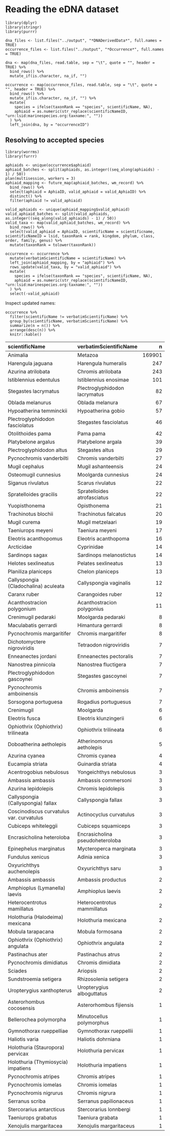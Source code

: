 # Reading the eDNA dataset

    library(dplyr)
    library(stringr)
    library(purrr)

    dna_files <- list.files("../output", "*DNADerivedData*", full.names = TRUE)
    occurrence_files <- list.files("../output", "*Occurrence*", full.names = TRUE)

    dna <- map(dna_files, read.table, sep = "\t", quote = "", header = TRUE) %>%
      bind_rows() %>%
      mutate_if(is.character, na_if, "")

    occurrence <- map(occurrence_files, read.table, sep = "\t", quote = "", header = TRUE) %>%
      bind_rows() %>%
      mutate_if(is.character, na_if, "") %>%
      mutate(
        species = ifelse(taxonRank == "species", scientificName, NA),
        aphiaid = as.numeric(str_replace(scientificNameID, "urn:lsid:marinespecies.org:taxname:", ""))
      ) %>%
      left_join(dna, by = "occurrenceID")

## Resolving to accepted species

    library(worrms)
    library(furrr)

    aphiaids <- unique(occurrence$aphiaid)
    aphiaid_batches <- split(aphiaids, as.integer((seq_along(aphiaids) - 1) / 50))
    plan(multisession, workers = 3)
    aphiaid_mapping <- future_map(aphiaid_batches, wm_record) %>%
      bind_rows() %>%
      select(aphiaid = AphiaID, valid_aphiaid = valid_AphiaID) %>%
      distinct() %>%
      filter(aphiaid != valid_aphiaid)

    valid_aphiaids <- unique(aphiaid_mapping$valid_aphiaid)
    valid_aphiaid_batches <- split(valid_aphiaids, as.integer((seq_along(valid_aphiaids) - 1) / 50))
    valid_taxa <- map(valid_aphiaid_batches, wm_record) %>%
      bind_rows() %>%
      select(valid_aphiaid = AphiaID, scientificName = scientificname, scientificNameID = lsid, taxonRank = rank, kingdom, phylum, class, order, family, genus) %>%
      mutate(taxonRank = tolower(taxonRank))

    occurrence <- occurrence %>%
      mutate(verbatimScientificName = scientificName) %>%
      left_join(aphiaid_mapping, by = "aphiaid") %>%
      rows_update(valid_taxa, by = "valid_aphiaid") %>%
      mutate(
        species = ifelse(taxonRank == "species", scientificName, NA),
        aphiaid = as.numeric(str_replace(scientificNameID, "urn:lsid:marinespecies.org:taxname:", ""))
      ) %>%
      select(-valid_aphiaid)

Inspect updated names:

    occurrence %>%
      filter(scientificName != verbatimScientificName) %>%
      group_by(scientificName, verbatimScientificName) %>%
      summarize(n = n()) %>%
      arrange(desc(n)) %>%
      knitr::kable()

<table>
<colgroup>
<col style="width: 51%" />
<col style="width: 40%" />
<col style="width: 8%" />
</colgroup>
<thead>
<tr class="header">
<th style="text-align: left;">scientificName</th>
<th style="text-align: left;">verbatimScientificName</th>
<th style="text-align: right;">n</th>
</tr>
</thead>
<tbody>
<tr class="odd">
<td style="text-align: left;">Animalia</td>
<td style="text-align: left;">Metazoa</td>
<td style="text-align: right;">169901</td>
</tr>
<tr class="even">
<td style="text-align: left;">Harengula jaguana</td>
<td style="text-align: left;">Harengula humeralis</td>
<td style="text-align: right;">247</td>
</tr>
<tr class="odd">
<td style="text-align: left;">Azurina atrilobata</td>
<td style="text-align: left;">Chromis atrilobata</td>
<td style="text-align: right;">243</td>
</tr>
<tr class="even">
<td style="text-align: left;">Istiblennius edentulus</td>
<td style="text-align: left;">Istiblennius enosimae</td>
<td style="text-align: right;">101</td>
</tr>
<tr class="odd">
<td style="text-align: left;">Stegastes lacrymatus</td>
<td style="text-align: left;">Plectroglyphidodon lacrymatus</td>
<td style="text-align: right;">82</td>
</tr>
<tr class="even">
<td style="text-align: left;">Oblada melanurus</td>
<td style="text-align: left;">Oblada melanura</td>
<td style="text-align: right;">67</td>
</tr>
<tr class="odd">
<td style="text-align: left;">Hypoatherina temminckii</td>
<td style="text-align: left;">Hypoatherina gobio</td>
<td style="text-align: right;">57</td>
</tr>
<tr class="even">
<td style="text-align: left;">Plectroglyphidodon fasciolatus</td>
<td style="text-align: left;">Stegastes fasciolatus</td>
<td style="text-align: right;">46</td>
</tr>
<tr class="odd">
<td style="text-align: left;">Otolithoides pama</td>
<td style="text-align: left;">Pama pama</td>
<td style="text-align: right;">42</td>
</tr>
<tr class="even">
<td style="text-align: left;">Platybelone argalus</td>
<td style="text-align: left;">Platybelone argala</td>
<td style="text-align: right;">39</td>
</tr>
<tr class="odd">
<td style="text-align: left;">Plectroglyphidodon altus</td>
<td style="text-align: left;">Stegastes altus</td>
<td style="text-align: right;">29</td>
</tr>
<tr class="even">
<td style="text-align: left;">Pycnochromis vanderbilti</td>
<td style="text-align: left;">Chromis vanderbilti</td>
<td style="text-align: right;">27</td>
</tr>
<tr class="odd">
<td style="text-align: left;">Mugil cephalus</td>
<td style="text-align: left;">Mugil ashanteensis</td>
<td style="text-align: right;">24</td>
</tr>
<tr class="even">
<td style="text-align: left;">Osteomugil cunnesius</td>
<td style="text-align: left;">Moolgarda cunnesius</td>
<td style="text-align: right;">24</td>
</tr>
<tr class="odd">
<td style="text-align: left;">Siganus rivulatus</td>
<td style="text-align: left;">Scarus rivulatus</td>
<td style="text-align: right;">22</td>
</tr>
<tr class="even">
<td style="text-align: left;">Spratelloides gracilis</td>
<td style="text-align: left;">Spratelloides atrofasciatus</td>
<td style="text-align: right;">22</td>
</tr>
<tr class="odd">
<td style="text-align: left;">Yuopisthonema</td>
<td style="text-align: left;">Opisthonema</td>
<td style="text-align: right;">21</td>
</tr>
<tr class="even">
<td style="text-align: left;">Trachinotus blochii</td>
<td style="text-align: left;">Trachinotus falcatus</td>
<td style="text-align: right;">20</td>
</tr>
<tr class="odd">
<td style="text-align: left;">Mugil curema</td>
<td style="text-align: left;">Mugil metzelaari</td>
<td style="text-align: right;">19</td>
</tr>
<tr class="even">
<td style="text-align: left;">Taeniurops meyeni</td>
<td style="text-align: left;">Taeniura meyeni</td>
<td style="text-align: right;">17</td>
</tr>
<tr class="odd">
<td style="text-align: left;">Eleotris acanthopomus</td>
<td style="text-align: left;">Eleotris acanthopoma</td>
<td style="text-align: right;">16</td>
</tr>
<tr class="even">
<td style="text-align: left;">Arcticidae</td>
<td style="text-align: left;">Cyprinidae</td>
<td style="text-align: right;">14</td>
</tr>
<tr class="odd">
<td style="text-align: left;">Sardinops sagax</td>
<td style="text-align: left;">Sardinops melanostictus</td>
<td style="text-align: right;">14</td>
</tr>
<tr class="even">
<td style="text-align: left;">Helotes sexlineatus</td>
<td style="text-align: left;">Pelates sexlineatus</td>
<td style="text-align: right;">13</td>
</tr>
<tr class="odd">
<td style="text-align: left;">Planiliza planiceps</td>
<td style="text-align: left;">Chelon planiceps</td>
<td style="text-align: right;">13</td>
</tr>
<tr class="even">
<td style="text-align: left;">Callyspongia (Cladochalina) aculeata</td>
<td style="text-align: left;">Callyspongia vaginalis</td>
<td style="text-align: right;">12</td>
</tr>
<tr class="odd">
<td style="text-align: left;">Caranx ruber</td>
<td style="text-align: left;">Carangoides ruber</td>
<td style="text-align: right;">12</td>
</tr>
<tr class="even">
<td style="text-align: left;">Acanthostracion polygonium</td>
<td style="text-align: left;">Acanthostracion polygonius</td>
<td style="text-align: right;">11</td>
</tr>
<tr class="odd">
<td style="text-align: left;">Crenimugil pedaraki</td>
<td style="text-align: left;">Moolgarda pedaraki</td>
<td style="text-align: right;">8</td>
</tr>
<tr class="even">
<td style="text-align: left;">Maculabatis gerrardi</td>
<td style="text-align: left;">Himantura gerrardi</td>
<td style="text-align: right;">8</td>
</tr>
<tr class="odd">
<td style="text-align: left;">Pycnochromis margaritifer</td>
<td style="text-align: left;">Chromis margaritifer</td>
<td style="text-align: right;">8</td>
</tr>
<tr class="even">
<td style="text-align: left;">Dichotomyctere nigroviridis</td>
<td style="text-align: left;">Tetraodon nigroviridis</td>
<td style="text-align: right;">7</td>
</tr>
<tr class="odd">
<td style="text-align: left;">Enneanectes jordani</td>
<td style="text-align: left;">Enneanectes pectoralis</td>
<td style="text-align: right;">7</td>
</tr>
<tr class="even">
<td style="text-align: left;">Nanostrea pinnicola</td>
<td style="text-align: left;">Nanostrea fluctigera</td>
<td style="text-align: right;">7</td>
</tr>
<tr class="odd">
<td style="text-align: left;">Plectroglyphidodon gascoynei</td>
<td style="text-align: left;">Stegastes gascoynei</td>
<td style="text-align: right;">7</td>
</tr>
<tr class="even">
<td style="text-align: left;">Pycnochromis amboinensis</td>
<td style="text-align: left;">Chromis amboinensis</td>
<td style="text-align: right;">7</td>
</tr>
<tr class="odd">
<td style="text-align: left;">Sorsogona portuguesa</td>
<td style="text-align: left;">Rogadius portuguesus</td>
<td style="text-align: right;">7</td>
</tr>
<tr class="even">
<td style="text-align: left;">Crenimugil</td>
<td style="text-align: left;">Moolgarda</td>
<td style="text-align: right;">6</td>
</tr>
<tr class="odd">
<td style="text-align: left;">Eleotris fusca</td>
<td style="text-align: left;">Eleotris klunzingerii</td>
<td style="text-align: right;">6</td>
</tr>
<tr class="even">
<td style="text-align: left;">Ophiothrix (Ophiothrix) trilineata</td>
<td style="text-align: left;">Ophiothrix trilineata</td>
<td style="text-align: right;">6</td>
</tr>
<tr class="odd">
<td style="text-align: left;">Doboatherina aetholepis</td>
<td style="text-align: left;">Atherinomorus aetholepis</td>
<td style="text-align: right;">5</td>
</tr>
<tr class="even">
<td style="text-align: left;">Azurina cyanea</td>
<td style="text-align: left;">Chromis cyanea</td>
<td style="text-align: right;">4</td>
</tr>
<tr class="odd">
<td style="text-align: left;">Eucampia striata</td>
<td style="text-align: left;">Guinardia striata</td>
<td style="text-align: right;">4</td>
</tr>
<tr class="even">
<td style="text-align: left;">Acentrogobius nebulosus</td>
<td style="text-align: left;">Yongeichthys nebulosus</td>
<td style="text-align: right;">3</td>
</tr>
<tr class="odd">
<td style="text-align: left;">Ambassis ambassis</td>
<td style="text-align: left;">Ambassis commersoni</td>
<td style="text-align: right;">3</td>
</tr>
<tr class="even">
<td style="text-align: left;">Azurina lepidolepis</td>
<td style="text-align: left;">Chromis lepidolepis</td>
<td style="text-align: right;">3</td>
</tr>
<tr class="odd">
<td style="text-align: left;">Callyspongia (Callyspongia) fallax</td>
<td style="text-align: left;">Callyspongia fallax</td>
<td style="text-align: right;">3</td>
</tr>
<tr class="even">
<td style="text-align: left;">Coscinodiscus curvatulus var.
curvatulus</td>
<td style="text-align: left;">Actinocyclus curvatulus</td>
<td style="text-align: right;">3</td>
</tr>
<tr class="odd">
<td style="text-align: left;">Cubiceps whiteleggii</td>
<td style="text-align: left;">Cubiceps squamiceps</td>
<td style="text-align: right;">3</td>
</tr>
<tr class="even">
<td style="text-align: left;">Encrasicholina heteroloba</td>
<td style="text-align: left;">Encrasicholina pseudoheteroloba</td>
<td style="text-align: right;">3</td>
</tr>
<tr class="odd">
<td style="text-align: left;">Epinephelus marginatus</td>
<td style="text-align: left;">Mycteroperca marginata</td>
<td style="text-align: right;">3</td>
</tr>
<tr class="even">
<td style="text-align: left;">Fundulus xenicus</td>
<td style="text-align: left;">Adinia xenica</td>
<td style="text-align: right;">3</td>
</tr>
<tr class="odd">
<td style="text-align: left;">Oxyurichthys auchenolepis</td>
<td style="text-align: left;">Oxyurichthys saru</td>
<td style="text-align: right;">3</td>
</tr>
<tr class="even">
<td style="text-align: left;">Ambassis ambassis</td>
<td style="text-align: left;">Ambassis productus</td>
<td style="text-align: right;">2</td>
</tr>
<tr class="odd">
<td style="text-align: left;">Amphioplus (Lymanella) laevis</td>
<td style="text-align: left;">Amphioplus laevis</td>
<td style="text-align: right;">2</td>
</tr>
<tr class="even">
<td style="text-align: left;">Heterocentrotus mamillatus</td>
<td style="text-align: left;">Heterocentrotus mammillatus</td>
<td style="text-align: right;">2</td>
</tr>
<tr class="odd">
<td style="text-align: left;">Holothuria (Halodeima) mexicana</td>
<td style="text-align: left;">Holothuria mexicana</td>
<td style="text-align: right;">2</td>
</tr>
<tr class="even">
<td style="text-align: left;">Mobula tarapacana</td>
<td style="text-align: left;">Mobula formosana</td>
<td style="text-align: right;">2</td>
</tr>
<tr class="odd">
<td style="text-align: left;">Ophiothrix (Ophiothrix) angulata</td>
<td style="text-align: left;">Ophiothrix angulata</td>
<td style="text-align: right;">2</td>
</tr>
<tr class="even">
<td style="text-align: left;">Pastinachus ater</td>
<td style="text-align: left;">Pastinachus atrus</td>
<td style="text-align: right;">2</td>
</tr>
<tr class="odd">
<td style="text-align: left;">Pycnochromis dimidiatus</td>
<td style="text-align: left;">Chromis dimidiata</td>
<td style="text-align: right;">2</td>
</tr>
<tr class="even">
<td style="text-align: left;">Sciades</td>
<td style="text-align: left;">Ariopsis</td>
<td style="text-align: right;">2</td>
</tr>
<tr class="odd">
<td style="text-align: left;">Sundstroemia setigera</td>
<td style="text-align: left;">Rhizosolenia setigera</td>
<td style="text-align: right;">2</td>
</tr>
<tr class="even">
<td style="text-align: left;">Uropterygius xanthopterus</td>
<td style="text-align: left;">Uropterygius alboguttatus</td>
<td style="text-align: right;">2</td>
</tr>
<tr class="odd">
<td style="text-align: left;">Asterorhombus cocosensis</td>
<td style="text-align: left;">Asterorhombus fijiensis</td>
<td style="text-align: right;">1</td>
</tr>
<tr class="even">
<td style="text-align: left;">Bellerochea polymorpha</td>
<td style="text-align: left;">Minutocellus polymorphus</td>
<td style="text-align: right;">1</td>
</tr>
<tr class="odd">
<td style="text-align: left;">Gymnothorax rueppelliae</td>
<td style="text-align: left;">Gymnothorax rueppellii</td>
<td style="text-align: right;">1</td>
</tr>
<tr class="even">
<td style="text-align: left;">Haliotis varia</td>
<td style="text-align: left;">Haliotis dohrniana</td>
<td style="text-align: right;">1</td>
</tr>
<tr class="odd">
<td style="text-align: left;">Holothuria (Stauropora) pervicax</td>
<td style="text-align: left;">Holothuria pervicax</td>
<td style="text-align: right;">1</td>
</tr>
<tr class="even">
<td style="text-align: left;">Holothuria (Thymiosycia) impatiens</td>
<td style="text-align: left;">Holothuria impatiens</td>
<td style="text-align: right;">1</td>
</tr>
<tr class="odd">
<td style="text-align: left;">Pycnochromis atripes</td>
<td style="text-align: left;">Chromis atripes</td>
<td style="text-align: right;">1</td>
</tr>
<tr class="even">
<td style="text-align: left;">Pycnochromis iomelas</td>
<td style="text-align: left;">Chromis iomelas</td>
<td style="text-align: right;">1</td>
</tr>
<tr class="odd">
<td style="text-align: left;">Pycnochromis nigrurus</td>
<td style="text-align: left;">Chromis nigrura</td>
<td style="text-align: right;">1</td>
</tr>
<tr class="even">
<td style="text-align: left;">Serranus scriba</td>
<td style="text-align: left;">Serranus papilionaceus</td>
<td style="text-align: right;">1</td>
</tr>
<tr class="odd">
<td style="text-align: left;">Stercorarius antarcticus</td>
<td style="text-align: left;">Stercorarius lonnbergi</td>
<td style="text-align: right;">1</td>
</tr>
<tr class="even">
<td style="text-align: left;">Taeniurops grabatus</td>
<td style="text-align: left;">Taeniura grabata</td>
<td style="text-align: right;">1</td>
</tr>
<tr class="odd">
<td style="text-align: left;">Xenojulis margaritacea</td>
<td style="text-align: left;">Xenojulis margaritaceus</td>
<td style="text-align: right;">1</td>
</tr>
</tbody>
</table>
